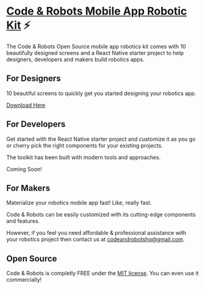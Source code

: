 # [Code & Robots Mobile App Robotic Kit](http://codeandrobots.com) ⚡

The Code & Robots Open Source mobile app robotics kit comes with 10 beautifully designed screens and a React Native starter project to help designers, developers and makers build robotics apps.

## For Designers

10 beautiful screens to quickly get you started designing your robotics app.

[Download Here](https://github.com/codeandrobots/codeandrobots-kit/raw/master/design/Code%20%26%20Robots.fig)

## For Developers

Get started with the React Native starter project and customize it as you go or cherry pick the right components for your existing projects.

The toolkit has been built with modern tools and approaches.

Coming Soon!

## For Makers

Materialize your robotics mobile app fast! Like, really fast.

Code & Robots can be easily customized with its cutting-edge components and features.

However, if you feel you need affordable & professional assistance with your robotics project then contact us at [codeandrobotshq@gmail.com](mailto:codeandrobotshq@gmail.com).

## Open Source

Code & Robots is completly FREE under the [MIT license](LICENSE). You can even use it commercially!
